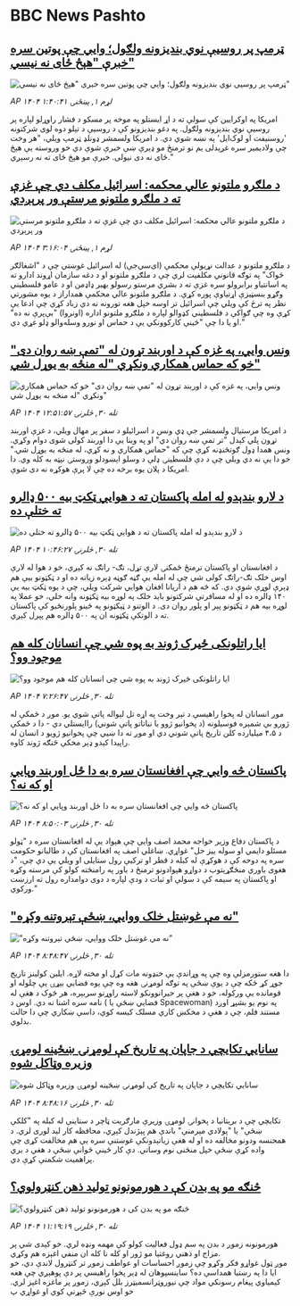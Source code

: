 # BBC News Pashto## [ټرمپ پر روسیې نوي بندیزونه ولګول؛ وايي‌ چې پوتین سره خبرې "هېڅ ځای نه نیسي"](https://www.bbc.com/pashto/articles/c8x18lejn5jo?at_medium=RSS&at_campaign=rss?at_campaign=githubrss)![ټرمپ پر روسیې نوي بندیزونه ولګول؛ وايي‌ چې پوتین سره خبرې "هېڅ ځای نه نیسي"](https://ichef.bbci.co.uk/ace/ws/240/cpsprodpb/a4ac/live/8950e390-afb0-11f0-8d08-1b665d660a89.png)_AP ۱۴۰۴ لړم ۱, پينځنۍ ۱:۴۰:۴۱_امریکا په اوکرايين کې سولې ته د اړ ایستلو په موخه پر مسکو د فشار راوړلو لپاره پر روسیې نوي بندیزونه ولګول. په دغو بندیزونو کې د روسیې د تېلو دوه لوی شرکتونه 'روسنیفت او لوک‌ایل' په نښه شوي دي.
د امریکا ولسمشر ډونلډ ټرمپ ویلي، "هر وخت چې ولادیمیر سره غږېدلی یم نو ترمنځ مو ډېرې ښې خبرې شوې دي خو وروسته یې هېڅ ځای نه دی نیولی. خبرې مو هېڅ ځای ته نه رسېږي."## [د ملګرو ملتونو عالي محکمه: اسرائيل مکلف دي چې غزې ته د ملګرو ملتونو مرستې ور پرېږدي](https://www.bbc.com/pashto/articles/c397v3xzzwzo?at_medium=RSS&at_campaign=rss?at_campaign=githubrss)![د ملګرو ملتونو عالي محکمه: اسرائيل مکلف دي چې غزې ته د ملګرو ملتونو مرستې ور پرېږدي](https://ichef.bbci.co.uk/ace/ws/240/cpsprodpb/9870/live/492e9470-af96-11f0-ba75-093eca1ac29b.jpg)_AP ۱۴۰۴ لړم ۱, پينځنۍ ۳:۱۶:۰۴_د ملګرو ملتونو د عدالت نړیولې محکمې (ای‌سي‌جې) له اسرائيل غوښتي چې د "اشغالګر ځواک" په توګه قانوني مکلفیت لري چې د ملګرو ملتونو او د دغه سازمان اړوند ادارو ته په اسانتیاو برابرولو سره غزې ته د بشري‌ مرستو رسولو بهیر ډاډمن او د عامو فلسطیني وګړو بنسټيزې اړتیاوې پوره کړي.
د ملګرو ملتونو عالي محکمې همداراز د یوه مشورتي نظر په ترڅ کې ویلي چې اسرائيل تر اوسه خپل هغه تورونه نه دي زباد کړي چې ادعا یې کړې وه چې ګواکې د فلسطیني کډوالو لپاره د ملګرو ملتونو اداره (اونروا)‌ "بې‌پرې نه ده" او یا دا چې "ځینې کارکوونکي یې د حماس او نورو وسله‌والو ډلو غړي دي."## [ونس وايي، په غزه کې د اوربند تړون له "تمې ښه روان دی" خو که حماس همکاري ونکړي "له منځه به يوړل شي"](https://www.bbc.com/pashto/articles/cp8eyj1qd4lo?at_medium=RSS&at_campaign=rss?at_campaign=githubrss)![ونس وايي، په غزه کې د اوربند تړون له "تمې ښه روان دی" خو که حماس همکاري ونکړي "له منځه به يوړل شي"](https://ichef.bbci.co.uk/ace/ws/240/cpsprodpb/7a0c/live/025f6c40-aebf-11f0-ba75-093eca1ac29b.jpg)_AP ۱۴۰۴ تله ۳۰, څلرنۍ ۱۲:۵۱:۵۷_د امریکا مرستيال ولسمشر جې ډي ونس د اسرائیلو د سفر پر مهال ويلي، د غزې اوربند تړون پلي کېدل "تر تمې ښه روان دي" او په وينا یې دا اوربند کولی شوی دوام وکړي. ونس همدا ډول ګوتڅنډنه کړې چې که "حماس همکاري و نه کړي، له منځه به يوړل شي." خو دا یې نه دي ويلي چې د دې فلسطينۍ ډلې د وسلو اېښودلو وروستۍ نېټه به کله وي. دا امریکا د پلان يوه برخه ده چې لا پرې هوکړه نه دی شوې.## [ د لارو بندېدو له امله پاکستان ته د هوايي ټکټ بیه ۵۰۰ ‌ډالرو ته ختلې ده](https://www.bbc.com/pashto/articles/cz91nqp1n5qo?at_medium=RSS&at_campaign=rss?at_campaign=githubrss)![ د لارو بندېدو له امله پاکستان ته د هوايي ټکټ بیه ۵۰۰ ‌ډالرو ته ختلې ده](https://ichef.bbci.co.uk/ace/ws/240/cpsprodpb/466c/live/d56f8800-af31-11f0-b2a1-6f537f66f9aa.jpg)_AP ۱۴۰۴ تله ۳۰, څلرنۍ ۱۰:۴۶:۲۷_د افغانستان او پاکستان ترمنځ ځمکنۍ لارې تړل، تګ- راتګ نه کېږي، خو د هوا له لارې اوس خلک تګ-راتګ کولی شي چې له امله یې ګڼه ګوڼه ډېره زیاته ده او د ټکټونو بیې هم ډېرې لوړې شوې دي.
که څه هم د اریانا افغان هوايي شرکت ویلي، چې د یوه ټکټ بیه یې ۱۴۰ ډالره ده او له مسافرتي شرکتونو باید خلک په لوړه بیه ټکټونه وانه خلي، خو عملا په لوړه بیه هم د ټکټونو پېر او پلور روان دی.
د الوتنو د ټیکټونو په‌ ځینو پلورنځیو کې پاکستان ته د الوتکې ټکټونه ان په ۵۰۰ ډالره هم پېرل کېږي.## [ایا راتلونکی ځیرک ژوند به پوه شي چې انسانان کله هم موجود وو؟](https://www.bbc.com/pashto/articles/cr432d14xgeo?at_medium=RSS&at_campaign=rss?at_campaign=githubrss)![ایا راتلونکی ځیرک ژوند به پوه شي چې انسانان کله هم موجود وو؟](https://ichef.bbci.co.uk/ace/ws/240/cpsprodpb/db95/live/6d542350-af15-11f0-aa13-0b0479f6f42a.jpg)_AP ۱۴۰۴ تله ۳۰, څلرنۍ ۷:۲۶:۴۷_موږ انسانان له پخوا راهیسې د تېر وخت په اړه تل لېواله پاتې شوي یو.
موږ د ځمکې له ژورو بې شمېره فوسیلونه (د پخوانیو ژوو یا نباتاتو پاتې شوني) راایستلي دي - دا د ځمکې د ۴،۵ میلیارده کلن تاریخ پاتې شوني دي او موږ ته دا ښيي چې پخوانیو ژويو د انسان له راپیدا کېدو ډېر مخکې څنګه ژوند کاوه.## [پاکستان څه وايي چې افغانستان سره به دا ځل اوربند وپايي او که نه؟](https://www.bbc.com/pashto/articles/c2lpjndjz5qo?at_medium=RSS&at_campaign=rss?at_campaign=githubrss)![پاکستان څه وايي چې افغانستان سره به دا ځل اوربند وپايي او که نه؟](https://ichef.bbci.co.uk/ace/ws/240/cpsprodpb/937d/live/36921320-ae68-11f0-aa13-0b0479f6f42a.jpg)_AP ۱۴۰۴ تله ۳۰, څلرنۍ ۸:۵۰:۰۳_د پاکستان دفاع وزیر خواجه محمد اصف وايي چې هېواد یې له افغانستان سره د "ټولو مسئلو دایمي او سوله ‌ييز حل" غواړي.
ښاغلي اصف په افغانستان کې د طالبانو حکومت سره په دوحه کې د هوکړې له کبله د قطر او ترکیې رول ستایلی او ویلي یې دي چې، "د هغوی باوري منځګړیتوب د دواړو هېوادونو ترمنځ د باور په رامنځته کولو کې مرسته وکړه او پاکستان په سیمه کې د سولې او ثبات د ودې لپاره د دوی دوامداره رول ته ارزښت ورکوي."## [ "نه مې غوښتل خلک ووایي، ښځې تېروتنه وکړه"](https://www.bbc.com/pashto/articles/cq83yx59p9jo?at_medium=RSS&at_campaign=rss?at_campaign=githubrss)![ "نه مې غوښتل خلک ووایي، ښځې تېروتنه وکړه"](https://ichef.bbci.co.uk/ace/ws/240/cpsprodpb/3c2a/live/078c3f40-ae6f-11f0-b2a1-6f537f66f9aa.jpg)_AP ۱۴۰۴ تله ۳۰, څلرنۍ ۸:۴۸:۴۷_دا هغه ستورمزلې وه چې په وړاندې یې خنډونه مات کړل او مخته لاړه.
ایلین کولینز تاریخ جوړ کړ ځکه چې د یوې ښځې په توګه لومړنۍ هغه وه چې یوه فضايي بېړۍ یې چلوله او قومانده یې ورکوله، خو د هغې پر حیرانوونکو لاسته راوړنو سربېره، هر څوک د هغې له نامه سره اشنا نه دي.
اوس د ( فضايي ښځې یا Spacewoman) په نوم یو بشپړ اوږد مستند فلم، چې د هغې د مخکښ کاري مسلک کیسه کوي، داسې ښکاري چې دا حالت بدلوي.## [سانايي تکایچي د جاپان په تاریخ کې لومړنۍ ښځينه لومړۍ وزیره وټاکل شوه](https://www.bbc.com/pashto/articles/c5yl0dxx93ro?at_medium=RSS&at_campaign=rss?at_campaign=githubrss)![سانايي تکایچي د جاپان په تاریخ کې لومړنۍ ښځينه لومړۍ وزیره وټاکل شوه](https://ichef.bbci.co.uk/ace/ws/240/cpsprodpb/6039/live/2dd96f30-ae95-11f0-ba75-093eca1ac29b.jpg)_AP ۱۴۰۴ تله ۳۰, څلرنۍ ۸:۴۸:۱۶_تکایچي چې د بریتانیا د پخوانۍ لومړۍ وزیرې مارګریت ټاچر د ستاینې له کبله په "کلکې ښځې" یا "پولادي مېرمنې" باندې هم پېژندل کېږي، محافظه‌ کار لید لوری لري. د همجنسه ودونو مخالفه ده او له هغې زیاتېدونکې غوښتنې سره یې هم مخالفت کړی چې واده کړې ښځې خپل منځنی نوم وساتي.
دې کار ځينې ځوانې ښځې د هغې د بري پراهمیت شکمنې کړې دي.## [څنګه مو په بدن کې د هورمونونو تولید ذهن کنټرولوي؟](https://www.bbc.com/pashto/articles/cq6z232n5dyo?at_medium=RSS&at_campaign=rss?at_campaign=githubrss)![څنګه مو په بدن کې د هورمونونو تولید ذهن کنټرولوي؟](https://ichef.bbci.co.uk/ace/ws/240/cpsprodpb/ec8c/live/b85bcbc0-a9af-11f0-b2a1-6f537f66f9aa.jpg)_AP ۱۴۰۴ تله ۳۰, څلرنۍ ۱۱:۱۹:۱۹_هورمونونه زموږ د بدن په سم ډول فعالیت کولو کې مهمه ونډه لري. خو کېدی شي پر مزاج او ذهني روغتیا مو ژور او کله نا کله ان منفي اغېزه هم وکړي.  
موږ ټول غواړو فکر وکړو چې زموږ احساسات او عواطف زموږ تر کنټرول لاندې دي، خو ایا دا په رښتیا همداسې ده؟
ساینسپوهان له ډېر پخوا راهیسې پر دې پوهېږي چې هغه کیمیاوي پیغام رسونکي مواد چې نیوروټرانسمیټرز بلل کېږي، زموږ پر ماغزه اغېز لري.
خو اوس نورې څېړنې کوي او غواړي پ